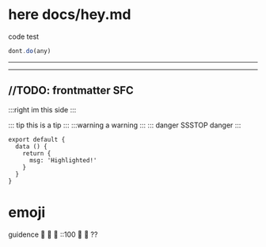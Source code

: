# here docs/hey.md

code test 
``` js
dont.do(any)
```
---  
---
//TODO: frontmatter  SFC
---

:::right
im this side
:::

::: tip
this is a tip 
:::
:::warning 
a warning
:::
::: danger  SSSTOP
danger
::: 

``` js{4}
export default {
  data () {
    return {
      msg: 'Highlighted!'
    }
  }
}
```

# emoji 
guidence :tada:   :100:  :100:
::100
🎉 💯   ??
